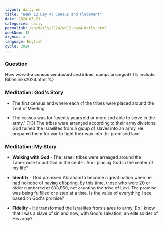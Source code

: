 ```yaml
---
layout: daily-en
title: "Week 12 Day 4: Census and Placement"
date: 2024-03-21
categories: daily
permalink: /en/daily/2024/wk12-day4-daily.html
weekNum: 12
dayNum: 4
language: English
cycle: 2024
---
```

### Question     
How were the census conducted and tribes' camps arranged?
{% include BibleLinks2024.html %} 

### Meditation: God's Story   
+ The first census and where each of the tribes were placed around the Tent of Meeting. 

+ The census was for "twenty years old or more and able to serve in the army." (1:3) The tribes were arranged according to their army divisions. God turned the Israelites from a group of slaves into an army. He prepared them for war to fight their way into the promised land. 

### Meditation: My Story   
+ **Walking with God** - The Israeli tribes were arranged around the Tabernacle to put God in the center. Am I placing God in the center of my life? 

+ **Identity** - God promised Abraham to become a great nation when he had no hope of having offspring. By this time, those who were 20 or older numbered at 603,550, not counting the tribe of Levi. The promise was being fulfilled one step at a time. Is the value of everything I see based on God's promise? 

+ **Fidelity** - He transformed the Israelites from slaves to army. Do I know that I was a slave of sin and now, with God's salvation, an elite solder of His army? 
